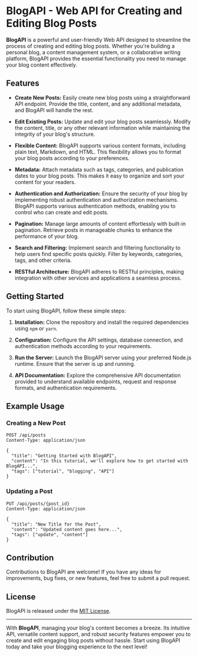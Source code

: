 # BlogAPI - Web API for Creating and Editing Blog Posts

**BlogAPI** is a powerful and user-friendly Web API designed to streamline the process of creating and editing blog posts. Whether you're building a personal blog, a content management system, or a collaborative writing platform, BlogAPI provides the essential functionality you need to manage your blog content effectively.

## Features

- **Create New Posts:** Easily create new blog posts using a straightforward API endpoint. Provide the title, content, and any additional metadata, and BlogAPI will handle the rest.

- **Edit Existing Posts:** Update and edit your blog posts seamlessly. Modify the content, title, or any other relevant information while maintaining the integrity of your blog's structure.

- **Flexible Content:** BlogAPI supports various content formats, including plain text, Markdown, and HTML. This flexibility allows you to format your blog posts according to your preferences.

- **Metadata:** Attach metadata such as tags, categories, and publication dates to your blog posts. This makes it easy to organize and sort your content for your readers.

- **Authentication and Authorization:** Ensure the security of your blog by implementing robust authentication and authorization mechanisms. BlogAPI supports various authentication methods, enabling you to control who can create and edit posts.

- **Pagination:** Manage large amounts of content effortlessly with built-in pagination. Retrieve posts in manageable chunks to enhance the performance of your blog.

- **Search and Filtering:** Implement search and filtering functionality to help users find specific posts quickly. Filter by keywords, categories, tags, and other criteria.

- **RESTful Architecture:** BlogAPI adheres to RESTful principles, making integration with other services and applications a seamless process.

## Getting Started

To start using BlogAPI, follow these simple steps:

1. **Installation:** Clone the repository and install the required dependencies using `npm` or `yarn`.

2. **Configuration:** Configure the API settings, database connection, and authentication methods according to your requirements.

3. **Run the Server:** Launch the BlogAPI server using your preferred Node.js runtime. Ensure that the server is up and running.

4. **API Documentation:** Explore the comprehensive API documentation provided to understand available endpoints, request and response formats, and authentication requirements.

## Example Usage

### Creating a New Post

```http
POST /api/posts
Content-Type: application/json

{
  "title": "Getting Started with BlogAPI",
  "content": "In this tutorial, we'll explore how to get started with BlogAPI...",
  "tags": ["tutorial", "blogging", "API"]
}
```

### Updating a Post

```http
PUT /api/posts/{post_id}
Content-Type: application/json

{
  "title": "New Title for the Post",
  "content": "Updated content goes here...",
  "tags": ["update", "content"]
}
```

## Contribution

Contributions to BlogAPI are welcome! If you have any ideas for improvements, bug fixes, or new features, feel free to submit a pull request.

## License

BlogAPI is released under the [MIT License](https://opensource.org/licenses/MIT).

---

With **BlogAPI**, managing your blog's content becomes a breeze. Its intuitive API, versatile content support, and robust security features empower you to create and edit engaging blog posts without hassle. Start using BlogAPI today and take your blogging experience to the next level!
